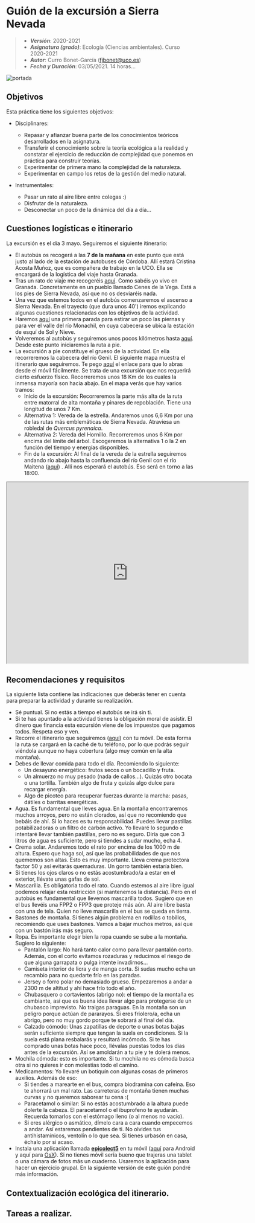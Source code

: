 # Guión de la excursión a Sierra Nevada


> + **_Versión_**: 2020-2021
> + **_Asignatura (grado)_**: Ecología (Ciencias ambientales). Curso 2020-2021
> + **_Autor_**: Curro Bonet-García (fjbonet@uco.es)
> + **_Fecha y Duración_**:  03/05/2021. 14 horas...

![portada](https://github.com/aprendiendo-cosas/C_sierra_nevada_ecologia_ccaa/raw/main/imagenes/portada.jpg)



## Objetivos

Esta práctica tiene los siguientes objetivos:
+ Disciplinares:
  + Repasar y afianzar buena parte de los conocimientos teóricos desarrollados en la asignatura.
  + Transferir el conocimiento sobre la teoría ecológica a la realidad y constatar el ejercicio de reducción de complejidad que ponemos en práctica para construir teorías.
  + Experimentar de primera mano la complejidad de la naturaleza.
  + Experimentar en campo los retos de la gestión del medio natural.
  
+ Instrumentales:

  + Pasar un rato al aire libre entre colegas :)
  + Disfrutar de la naturaleza.
  + Desconectar un poco de la dinámica del día a día...
  
   

## Cuestiones logísticas e itinerario

La excursión es el día 3 mayo. Seguiremos el siguiente itinerario:
+ El autobús os recogerá a las **7 de la mañana** en este punto que está justo al lado de la estación de autobuses de Córdoba. Allí estará Cristina Acosta Muñoz, que es compañera de trabajo en la UCO. Ella se encargará de la logística del viaje hasta Granada. 
+ Tras un rato de viaje me recogeréis [aquí](https://goo.gl/maps/GfyAhMTV4nzGNR1o6). Como sabéis yo vivo en Granada. Concretamente en un pueblo llamado Cenes de la Vega. Está a los pies de Sierra Nevada, así que no os desviaréis nada.
+ Una vez que estemos todos en el autobús comenzaremos el ascenso a Sierra Nevada. En el trayecto (que dura unos 40') iremos explicando algunas cuestiones relacionadas con los objetivos de la actividad.
+ Haremos [aquí](https://goo.gl/maps/fC7iWAcUFwxD8yyF9) una primera parada para estirar un poco las piernas y para ver el valle del río Monachil, en cuya cabecera se ubica la estación de esquí de Sol y Nieve.
+ Volveremos al autobús y seguiremos unos pocos kilómetros hasta [aquí](https://goo.gl/maps/xm94S523NcDdFLiL8). Desde este punto iniciaremos la ruta a pie. 
+ La excursión a pie constituye el grueso de la actividad. En ella recorreremos la cabecera del río Genil. El siguiente mapa muestra el itinerario que seguiremos. Te pego [aquí](https://www.google.com/maps/d/u/1/edit?mid=1YwCDRAPcOW-5aPxbWUrI-w3T0X49vmql&usp=sharing) el enlace para que lo abras desde el móvil fácilmente. Se trata de una excursión que nos requerirá cierto esfuerzo físico. Recorreremos unos 18 Km de los cuales la inmensa mayoría son hacia abajo. En el mapa verás que hay varios tramos:
  + Inicio de la excursión: Recorreremos la parte más alta de la ruta entre matorral de alta montaña y pinares de repoblación. Tiene una longitud de unos 7 Km.
  + Alternativa 1: Vereda de la estrella. Andaremos unos 6,6 Km por una de las rutas más emblemáticas de Sierra Nevada. Atraviesa un robledal de *Quercus pyrenaica*.
  + Alternativa 2: Vereda del Hornillo. Recorreremos unos 6 Km por encima del límite del árbol. Escogeremos la alternativa 1 o la 2 en función del tiempo y energías disponibles. 
  + Fin de la excursión: Al final de la vereda de la estrella seguiremos andando río abajo hasta la confluencia del río Genil con el río Maitena ([aquí](https://www.google.com/maps/place//data=!4m2!3m1!1s0xd71e74a927ecda3:0xb95563abd0aaf512?source=g.page.share)) . Allí nos esperará el autobús. Eso será en torno a las 18:00.



<iframe src="https://www.google.com/maps/d/u/1/embed?mid=1YwCDRAPcOW-5aPxbWUrI-w3T0X49vmql" width="640" height="480"></iframe>




## Recomendaciones y requisitos
La siguiente lista contiene las indicaciones que deberás tener en cuenta para preparar la actividad y durante su realización. 

+ Sé puntual. Si no estás a tiempo el autobús se irá sin ti.
+ Si te has apuntado a la actividad tienes la obligación moral de asistir. El dinero que financia esta excursión viene de los impuestos que pagamos todos. Respeta eso y ven.
+ Recorre el itinerario que seguiremos ([aquí](https://www.google.com/maps/d/u/1/edit?mid=1YwCDRAPcOW-5aPxbWUrI-w3T0X49vmql&usp=sharing)) con tu móvil. De esta forma la ruta se cargará en la caché de tu teléfono, por lo que podrás seguir viéndola aunque no haya cobertura (algo muy común en la alta montaña). 
+ Debes de llevar comida para todo el día. Recomiendo lo siguiente:
  + Un desayuno energético: frutos secos o un bocadillo y fruta.
  + Un almuerzo no muy pesado (nada de callos...). Quizás otro bocata o una tortilla. También algo de fruta y quizás algo dulce para recargar energía.
  + Algo de picoteo para recuperar fuerzas durante la marcha: pasas, dátiles o barritas energéticas.
+ Agua. Es fundamental que lleves agua. En la montaña encontraremos muchos arroyos, pero no están clorados, así que no recomiendo que bebáis de ahí. Si lo haces es tu responsabilidad. Puedes llevar pastillas potabilizadoras o un filtro de carbón activo. Yo llevaré lo segundo e intentaré llevar también pastillas, pero no es seguro. Diría que con 3 litros de agua es suficiente, pero si tiendes a sudar mucho, echa 4.
+ Crema solar. Andaremos todo el rato por encima de los 1000 m de altura. Espero que haga sol, así que las probabilidades de que nos quememos son altas. Esto es muy importante. Lleva crema protectora factor 50 y así evitarás quemaduras. Un gorro también estaría bien.
+ Si tienes los ojos claros o no estás acostumbrado/a a estar en el exterior, llévate unas gafas de sol.
+ Mascarilla. Es obligatoria todo el rato. Cuando estemos al aire libre igual podemos relajar esta restricción (si mantenemos la distancia). Pero en el autobús es fundamental que llevemos mascarilla todos. Sugiero que en el bus llevéis una FPP2 o FPP3 que proteje más aún. Al aire libre basta con una de tela. Quien no lleve mascarilla en el bus se queda en tierra.
+ Bastones de montaña. Si tienes algún problema en rodillas o tobillos, recomiendo que uses bastones. Vamos a bajar muchos metros, así que con un bastón irás más seguro.
+ Ropa. Es importante elegir bien la ropa cuando se sube a la montaña. Sugiero lo siguiente:
  + Pantalón largo: No hará tanto calor como para llevar pantalón corto. Además, con el corto evitamos rozaduras y reducimos el riesgo de que alguna garrapata o pulga intente invadirnos...
  + Camiseta interior de licra y de manga corta. Si sudas mucho echa un recambio para no quedarte frío en las paradas.
  + Jersey o forro polar no demasiado grueso. Empezaremos a andar a 2300 m de altitud y ahí hace frío todo el año. 
  + Chubasquero o cortavientos (abrigo no): el tiempo de la montaña es cambiante, así que es buena idea llevar algo para protegerse de un chubasco imprevisto. No traigas paraguas. En la montaña son un peligro porque actúan de pararayos. Si eres friolero/a, echa un abrigo, pero no muy gordo porque te sobrará al final del día. 
  + Calzado cómodo: Unas zapatillas de deporte o unas botas bajas serán suficiente siempre que tengan la suela en condiciones. Si la suela está plana resbalarás y resultará incómodo. Si te has comprado unas botas hace poco, llévalas puestas todos los días antes de la excursión. Así se amoldarán a tu pie y te dolerá menos.
+ Mochila cómoda: esto es importante. Si tu mochila no es cómoda busca otra si no quieres ir con molestias todo el camino.
+ Medicamentos: Yo llevaré un botiquín con algunas cosas de primeros auxilios. Además de eso:
  + Si tiendes a marearte en el bus, compra biodramina con cafeína. Eso te ahorrará un mal rato. Las carreteras de montaña tienen muchas curvas y no queremos saborear tu cena :(
  + Paracetamol o similar: Si no estás acostumbrado a la altura puede dolerte la cabeza. El paracetamol o el ibuprofeno te ayudarán. Recuerda tomarlos con el estómago lleno (o al menos no vacío).
  + Si eres alérgico o asmático, dímelo cara a cara cuando empecemos a andar. Así estaremos pendientes de ti. No olvides tus antihistamínicos, ventolín o lo que sea. Si tienes urbasón en casa, échalo por si acaso.
+ Instala una aplicación llamada **[epicolect5](https://five.epicollect.net/)** en tu móvil ([aquí](https://play.google.com/store/apps/details?id=uk.ac.imperial.epicollect.five&hl=en_GB) para Android y aquí para [OsX](https://itunes.apple.com/us/app/epicollect5/id1183858199?mt=8)). Si no tienes móvil sería bueno que trajeras una tablet o una cámara de fotos más un cuaderno. Usaremos la aplicación para hacer un ejercicio grupal. En la siguiente versión de este guión pondré más información. 





## Contextualización ecológica del itinerario.



## Tareas a realizar.






